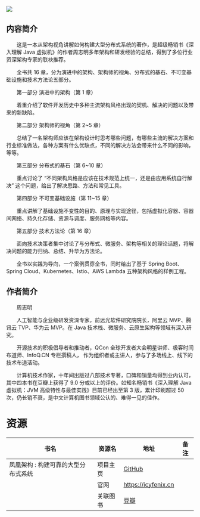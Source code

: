 ![](http://img3m1.ddimg.cn/50/6/29265341-1_u_18.jpg)

## 内容简介

　　这是一本从架构视角讲解如何构建大型分布式系统的著作，是超级畅销书《深入理解 Java 虚拟机》的作者周志明多年架构和研发经验的总结，得到了多位行业资深架构专家的联袂推荐。

　　全书共 16 章，分为演进中的架构、架构师的视角、分布式的基石、不可变基础设施和技术方法论五部分。

　　第一部分 演进中的架构（第 1 章）

　　着重介绍了软件开发历史中多种主流架构风格出现的契机、解决的问题以及带来的新缺陷。

　　第二部分 架构师的视角（第 2~5 章）

　　总结了一名架构师应该在架构设计时思考哪些问题，有哪些主流的解决方案和行业标准做法，各种方案有什么优缺点，不同的解决方法会带来什么不同的影响，等等。

　　第三部分 分布式的基石（第 6~10 章）

　　重点讨论了 “不同架构风格是应该在技术规范上统一，还是由应用系统自行解决” 这个问题，给出了解决思路、方法和常见工具。

　　第四部分 不可变基础设施（第 11~15 章）

　　重点讲解了基础设施不变性的目的、原理与实现途径，包括虚拟化容器、容器间网络、持久化存储、资源与调度、服务网格等内容。

　　第五部分 技术方法论（第 16 章）

　　面向技术决策者集中讨论了与分布式、微服务、架构等相关的理论话题，将解决问题的能力归纳、总结、升华为方法论。

　　全书以实践为导向，一个案例贯穿全书，同时给出了基于 Spring Boot、Spring Cloud、Kubernetes、Istio、AWS Lambda 五种架构风格的样例工程。

## 作者简介

　　周志明

　　人工智能与企业级研发资深专家，前远光软件研究院院长，阿里云 MVP、腾讯云 TVP、华为云 MVP。在 Java 技术栈、微服务、云原生架构等领域有深入研究。

　　开源技术的积极倡导者和推动者，QCon 全球开发者大会明星讲师、极客时间布道师、InfoQ.CN 专栏撰稿人， 作为组织者或主讲人，参与了多场线上、线下的技术布道活动。

　　计算机技术作家，十年间出版过八部技术专著，口碑和销量均得到业内认可，其中四本书在豆瓣上获得了 9.0 分或以上的评价。如知名畅销书《深入理解 Java 虚拟机：JVM 高级特性与最佳实践》目前已经出至第 3 版，累计印刷超过 50 次，仍长销不衰，是中文计算机图书领域公认的、难得一见的佳作。

# 资源

|书名|资源名|地址|备注|
|---|---|---|---|
|凤凰架构 : 构建可靠的大型分布式系统|项目主页|[GitHub](https://github.com/fenixsoft/awesome-fenix)||
||官网|https://icyfenix.cn||
||关联图书|[豆瓣](https://book.douban.com/subject/35492898/)||

